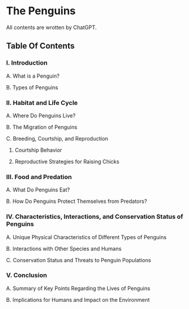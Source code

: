 # The Penguins

All contents are wrotten by ChatGPT.


## Table Of Contents


### I. Introduction 

A. What is a Penguin? 

B. Types of Penguins 



### II. Habitat and Life Cycle 

A. Where Do Penguins Live? 

B. The Migration of Penguins 

C. Breeding, Courtship, and Reproduction 

   1. Courtship Behavior 

   2. Reproductive Strategies for Raising Chicks 



### III. Food and Predation 

A. What Do Penguins Eat? 

B. How Do Penguins Protect Themselves from Predators?   



### IV. Characteristics, Interactions, and Conservation Status of Penguins

A. Unique Physical Characteristics of Different Types of Penguins

B. Interactions with Other Species and Humans

C. Conservation Status and Threats to Penguin Populations


### V. Conclusion         

A. Summary of Key Points Regarding the Lives of Penguins

B. Implications for Humans and Impact on the Environment

